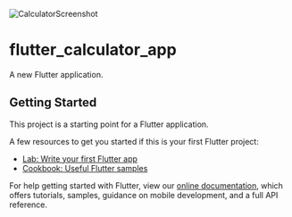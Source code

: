 ![CalculatorScreenshot](https://user-images.githubusercontent.com/10955697/127483919-d409e8e0-3e07-4876-8db9-4f972f9968c4.jpg)
# flutter_calculator_app

A new Flutter application.

## Getting Started

This project is a starting point for a Flutter application.

A few resources to get you started if this is your first Flutter project:

- [Lab: Write your first Flutter app](https://flutter.dev/docs/get-started/codelab)
- [Cookbook: Useful Flutter samples](https://flutter.dev/docs/cookbook)

For help getting started with Flutter, view our
[online documentation](https://flutter.dev/docs), which offers tutorials,
samples, guidance on mobile development, and a full API reference.
